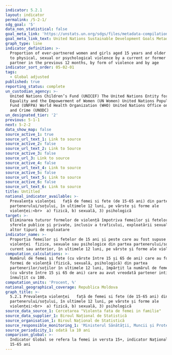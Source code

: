 ```yaml
---
indicator: 5.2.1
layout: indicator
permalink: /5-2-1/
sdg_goal: '5'
data_non_statistical: false
goal_meta_link: 'https://unstats.un.org/sdgs/files/metadata-compilation/Metadata-Goal-5.pdf'
goal_meta_link_text: United Nations Sustainable Development Goals Metadata (PDF 518 KB)
graph_type: line
indicator_definition: >-
  Proportion of ever-partnered women and girls aged 15 years and older subjected
  to physical, sexual or psychological violence by a current or former intimate
  partner in the previous 12 months, by form of violence and by age
indicator_sort_order: 05-02-01
tags:
  - Global adjusted
published: true
reporting_status: complete
un_custodian_agency: >-
  United Nations Children’s Fund (UNICEF) The United Nations Entity for Gender
  Equality and the Empowerment of Women (UN Women) United Nations Population
  Fund (UNFPA) World Health Organization (WHO) United Nations Office on Drugs
  and Crime (UNODC)  
un_designated_tier: '2'
previous: 5-1-1
next: 5-2-2
data_show_map: false
source_active_1: true
source_url_text_1: Link to source
source_active_2: false
source_url_text_2: Link to Source
source_active_3: false
source_url_3: Link to source
source_active_4: false
source_url_text_4: Link to source
source_active_5: false
source_url_text_5: Link to source
source_active_6: false
source_url_text_6: Link to source
title: Untitled
national_indicator_available: >-
  Prevalența violenței   față de femei si fete (de 15-65 ani) din partea
  partenerului/soțului, în ultimele 12 luni, pe vârste și forme ale
  violenței:<br>  a) fizică, b) sexuală, 3) psihologică
target: >-
  Eliminarea tuturor formelor de violență împotriva femeilor și fetelor, în
  sferele publice și private, inclusiv a traficului, exploatării sexuale și a
  altor tipuri de exploatare
indicator_name: >-
  Proporția femeilor și fetelor de 15 ani și peste care au fost supuse
  violenței  fizice, sexuale sau psihologice din partea partenerului/soțului
  curent sau anterior, în ultimele 12 luni, pe vârste și forme ale violenței
computation_calculations: >-
  Numărul de femei și fete (cu vârste între 15 și 65 de ani) care au fost expuse
  formei de violență (fizică, sexuală, psihologică) din partea
  partenerilor/soților în ultimele 12 luni, împărțit la numărul de femei și fete
  (cu vârste între 15 și 65 de ani) care au avut vreodată partener intim/soț, 
  înmulțit cu 100.
computation_units: 'Procent, %'
national_geographical_coverage: Republica Moldova
graph_title: >-
  5.2.1 Prevalența violenței   față de femei si fete (de 15-65 ani) din partea
  partenerului/soțului, în ultimele 12 luni, pe vârste și forme ale
  violenței:<br>  a) fizică, b) sexuală, 3) psihologică
source_data_source_1: Cercetarea "Violenta fata de femei in familie"
source_data_supplier_1: Biroul Național de Statistică
source_organisation_1: Biroul Național de Statistică
source_responsible_monitoring_1: 'Ministerul Sănătății, Muncii și Protecției Sociale'
source_periodicity_1: odată la 10 ani
comparison_global: >-
  Indicator Global se refera la femei in versta 15+, indicator Național - femei
  15-65 ani
---
```

